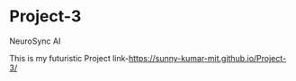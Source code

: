 # Project-3
NeuroSync AI

This is my futuristic Project
link-https://sunny-kumar-mit.github.io/Project-3/
